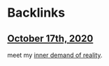 
# Backlinks
## [October 17th, 2020](<October 17th, 2020.md>)
meet my [inner demand of reality](<inner demand of reality.md>).

